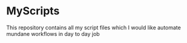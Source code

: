 # MyScripts
This repository  contains all my script files which I would like automate mundane workflows in day to day job
